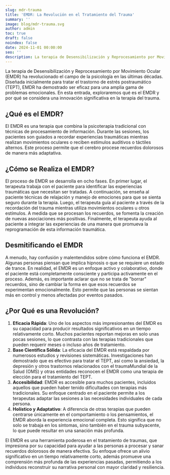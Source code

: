 ```yaml
---
slug: mdr-trauma
title: 'EMDR: La Revolución en el Tratamiento del Trauma'
summary: ''
image: blog/mdr-trauma.svg
author: admin
toc: true
draft: false
noindex: false
date: 2024-11-01 00:00:00
seo: ''
description: La terapia de Desensibilización y Reprocesamiento por Movimiento Ocular (EMDR) ha revolucionado el campo de la psicología en las últimas décadas…
---
```


La terapia de Desensibilización y Reprocesamiento por Movimiento Ocular (EMDR) ha revolucionado el campo de la psicología en las últimas décadas. Diseñada inicialmente para tratar el trastorno de estrés postraumático (TEPT), EMDR ha demostrado ser eficaz para una amplia gama de problemas emocionales. En esta entrada, exploraremos qué es el EMDR y por qué se considera una innovación significativa en la terapia del trauma.

## ¿Qué es el EMDR?

El EMDR es una terapia que combina la psicoterapia tradicional con técnicas de procesamiento de información. Durante las sesiones, los pacientes son guiados a recordar experiencias traumáticas mientras realizan movimientos oculares o reciben estímulos auditivos o táctiles alternos. Este proceso permite que el cerebro procese recuerdos dolorosos de manera más adaptativa.

## ¿Cómo se Realiza el EMDR?

El proceso de EMDR se desarrolla en ocho fases. En primer lugar, el terapeuta trabaja con el paciente para identificar las experiencias traumáticas que necesitan ser tratadas. A continuación, se enseña al paciente técnicas de relajación y manejo de emociones para que se sienta seguro durante la terapia. Luego, el terapeuta guía al paciente a través de la recordación del trauma mientras utiliza movimientos oculares u otros estímulos. A medida que se procesan los recuerdos, se fomenta la creación de nuevas asociaciones más positivas. Finalmente, el terapeuta ayuda al paciente a integrar las experiencias de una manera que promueva la reprogramación de esta información traumática.

## Desmitificando el EMDR

A menudo, hay confusión y malentendidos sobre cómo funciona el EMDR. Algunas personas piensan que implica hipnosis o que se requiere un estado de trance. En realidad, el EMDR es un enfoque activo y colaborativo, donde el paciente está completamente consciente y participa activamente en el proceso. Además, es importante aclarar que no se trata de "borrar" recuerdos, sino de cambiar la forma en que esos recuerdos se experimentan emocionalmente. Esto permite que las personas se sientan más en control y menos afectadas por eventos pasados.

## ¿Por Qué es una Revolución?

1. **Eficacia Rápida**: Uno de los aspectos más impresionantes del EMDR es su capacidad para producir resultados significativos en un tiempo relativamente corto. Muchos pacientes reportan mejoras en solo unas pocas sesiones, lo que contrasta con las terapias tradicionales que pueden requerir meses o incluso años de tratamiento.
2. **Base Científica Sólida**: La eficacia del EMDR está respaldada por numerosos estudios y revisiones sistemáticas. Investigaciones han demostrado que es efectivo para tratar el TEPT, así como la ansiedad, la depresión y otros trastornos relacionados con el traumaMundial de la Salud (OMS) y otras entidades reconocen el EMDR como una terapia de elección para el tratamiento del TEPT.
3. **Accesibilidad**: EMDR es accesible para muchos pacientes, incluidos aquellos que pueden haber tenido dificultades con terapias más tradicionales. Su enfoque centrado en el paciente permite a los terapeutas adaptar las sesiones a las necesidades individuales de cada persona.
4. **Holístico y Adaptativo**: A diferencia de otras terapias que pueden centrarse únicamente en el comportamiento o los pensamientos, el EMDR aborda la experiencia emocional completa. Esto significa que no solo se trabaja en los síntomas, sino también en el trauma subyacente, lo que puede resultar en una sanación más profunda.

El EMDR es una herramienta poderosa en el tratamiento de traumas, que impresiona por su capacidad para ayudar a las personas a procesar y sanar recuerdos dolorosos de manera efectiva. Su enfoque ofrece un alivio significativo en un tiempo relativamente corto, además promueve una comprensión más profunda de las experiencias pasadas, permitiendo a los individuos reconstruir su narrativa personal con mayor claridad y resiliencia.
